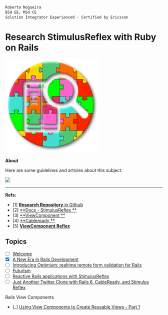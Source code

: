 ```
Roberto Nogueira  
BSd EE, MSd CE
Solution Integrator Experienced - Certified by Ericsson
```
# Research StimulusReflex with Ruby on Rails

![project image](images/research.png)

**About**

Here are some guidelines and articles about this subject.

![](https://miro.medium.com/max/700/1*MyNA_f9VZ4_27SWwz84PMQ.png)

---

**Refs:**

* [1] [**Research Repository** in Github](https://github.com/enogrob/research-stimulusreflex-with-rails)
* [2] [**Docs - StimulusReflex **](https://docs.stimulusreflex.com/)
* [3] [**ViewComponent **](https://github.com/github/view_component)
* [4] [**Cableready **](https://cableready.stimulusreflex.com/)
* [5] [**ViewComponent Reflex**](https://github.com/joshleblanc/view_component_reflex)

## Topics

* [ ] [Welcome](https://docs.stimulusreflex.com/)
* [x] [A New Era in Rails Development](https://dev.to/mepatterson/a-new-era-in-rails-development-20k1)
* [ ] [Introducing Optimism: realtime remote form validation for Rails](https://dev.to/leastbad/introducing-optimism-realtime-remote-form-validation-for-rails-po6)
* [ ] [Futurism](https://github.com/julianrubisch/futurism)
* [ ] [Reactive Rails applications with StimulusReflex](https://dev.to/finiam/reactive-rails-applications-with-stimulusreflex-48kn)
* [ ] [Just Another Twitter Clone with Rails 6, CableReady, and Stimulus Reflex](https://medium.com/@emmanuel.oseguera/rails-cableready-and-stimulus-reflex-a90dc297a975)

Rails View Components
* [_] [Using View Components to Create Reusable Views - Part 1](https://www.youtube.com/watch?v=oKqJmEAn-X0&list=PLjItgYqIzJ9XVuPwpVPPa7GqFnI15V43d&index=1)
